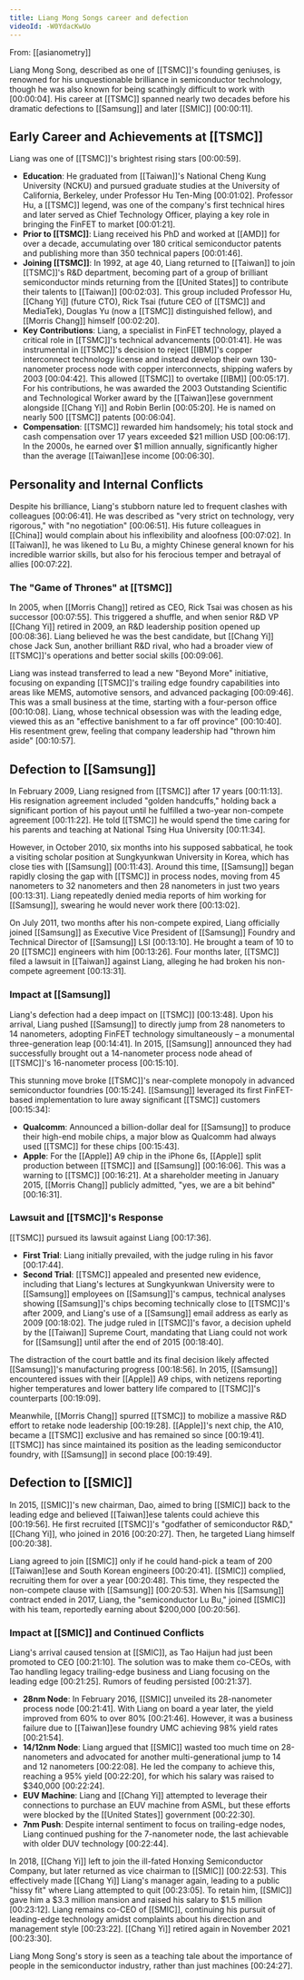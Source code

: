 ```yaml
---
title: Liang Mong Songs career and defection
videoId: -W0YdacKwUo
---
```


From: [[asianometry]] <br/> 

Liang Mong Song, described as one of [[TSMC]]'s founding geniuses, is renowned for his unquestionable brilliance in semiconductor technology, though he was also known for being scathingly difficult to work with <a class="yt-timestamp" data-t="00:00:04">[00:00:04]</a>. His career at [[TSMC]] spanned nearly two decades before his dramatic defections to [[Samsung]] and later [[SMIC]] <a class="yt-timestamp" data-t="00:00:11">[00:00:11]</a>.

## Early Career and Achievements at [[TSMC]]

Liang was one of [[TSMC]]'s brightest rising stars <a class="yt-timestamp" data-t="00:00:59">[00:00:59]</a>.
*   **Education**: He graduated from [[Taiwan]]'s National Cheng Kung University (NCKU) and pursued graduate studies at the University of California, Berkeley, under Professor Hu Ten-Ming <a class="yt-timestamp" data-t="00:01:02">[00:01:02]</a>. Professor Hu, a [[TSMC]] legend, was one of the company's first technical hires and later served as Chief Technology Officer, playing a key role in bringing the FinFET to market <a class="yt-timestamp" data-t="00:01:21">[00:01:21]</a>.
*   **Prior to [[TSMC]]**: Liang received his PhD and worked at [[AMD]] for over a decade, accumulating over 180 critical semiconductor patents and publishing more than 350 technical papers <a class="yt-timestamp" data-t="00:01:46">[00:01:46]</a>.
*   **Joining [[TSMC]]**: In 1992, at age 40, Liang returned to [[Taiwan]] to join [[TSMC]]'s R&D department, becoming part of a group of brilliant semiconductor minds returning from the [[United States]] to contribute their talents to [[Taiwan]] <a class="yt-timestamp" data-t="00:02:03">[00:02:03]</a>. This group included Professor Hu, [[Chang Yi]] (future CTO), Rick Tsai (future CEO of [[TSMC]] and MediaTek), Douglas Yu (now a [[TSMC]] distinguished fellow), and [[Morris Chang]] himself <a class="yt-timestamp" data-t="00:02:20">[00:02:20]</a>.
*   **Key Contributions**: Liang, a specialist in FinFET technology, played a critical role in [[TSMC]]'s technical advancements <a class="yt-timestamp" data-t="00:01:41">[00:01:41]</a>. He was instrumental in [[TSMC]]'s decision to reject [[IBM]]'s copper interconnect technology license and instead develop their own 130-nanometer process node with copper interconnects, shipping wafers by 2003 <a class="yt-timestamp" data-t="00:04:42">[00:04:42]</a>. This allowed [[TSMC]] to overtake [[IBM]] <a class="yt-timestamp" data-t="00:05:17">[00:05:17]</a>. For his contributions, he was awarded the 2003 Outstanding Scientific and Technological Worker award by the [[Taiwan]]ese government alongside [[Chang Yi]] and Robin Berlin <a class="yt-timestamp" data-t="00:05:20">[00:05:20]</a>. He is named on nearly 500 [[TSMC]] patents <a class="yt-timestamp" data-t="00:06:04">[00:06:04]</a>.
*   **Compensation**: [[TSMC]] rewarded him handsomely; his total stock and cash compensation over 17 years exceeded $21 million USD <a class="yt-timestamp" data-t="00:06:17">[00:06:17]</a>. In the 2000s, he earned over $1 million annually, significantly higher than the average [[Taiwan]]ese income <a class="yt-timestamp" data-t="00:06:30">[00:06:30]</a>.

## Personality and Internal Conflicts

Despite his brilliance, Liang's stubborn nature led to frequent clashes with colleagues <a class="yt-timestamp" data-t="00:06:41">[00:06:41]</a>. He was described as "very strict on technology, very rigorous," with "no negotiation" <a class="yt-timestamp" data-t="00:06:51">[00:06:51]</a>. His future colleagues in [[China]] would complain about his inflexibility and aloofness <a class="yt-timestamp" data-t="00:07:02">[00:07:02]</a>. In [[Taiwan]], he was likened to Lu Bu, a mighty Chinese general known for his incredible warrior skills, but also for his ferocious temper and betrayal of allies <a class="yt-timestamp" data-t="00:07:22">[00:07:22]</a>.

### The "Game of Thrones" at [[TSMC]]

In 2005, when [[Morris Chang]] retired as CEO, Rick Tsai was chosen as his successor <a class="yt-timestamp" data-t="00:07:55">[00:07:55]</a>. This triggered a shuffle, and when senior R&D VP [[Chang Yi]] retired in 2009, an R&D leadership position opened up <a class="yt-timestamp" data-t="00:08:36">[00:08:36]</a>. Liang believed he was the best candidate, but [[Chang Yi]] chose Jack Sun, another brilliant R&D rival, who had a broader view of [[TSMC]]'s operations and better social skills <a class="yt-timestamp" data-t="00:09:06">[00:09:06]</a>.

Liang was instead transferred to lead a new "Beyond More" initiative, focusing on expanding [[TSMC]]'s trailing edge foundry capabilities into areas like MEMS, automotive sensors, and advanced packaging <a class="yt-timestamp" data-t="00:09:46">[00:09:46]</a>. This was a small business at the time, starting with a four-person office <a class="yt-timestamp" data-t="00:10:08">[00:10:08]</a>. Liang, whose technical obsession was with the leading edge, viewed this as an "effective banishment to a far off province" <a class="yt-timestamp" data-t="00:10:40">[00:10:40]</a>. His resentment grew, feeling that company leadership had "thrown him aside" <a class="yt-timestamp" data-t="00:10:57">[00:10:57]</a>.

## Defection to [[Samsung]]

In February 2009, Liang resigned from [[TSMC]] after 17 years <a class="yt-timestamp" data-t="00:11:13">[00:11:13]</a>. His resignation agreement included "golden handcuffs," holding back a significant portion of his payout until he fulfilled a two-year non-compete agreement <a class="yt-timestamp" data-t="00:11:22">[00:11:22]</a>. He told [[TSMC]] he would spend the time caring for his parents and teaching at National Tsing Hua University <a class="yt-timestamp" data-t="00:11:34">[00:11:34]</a>.

However, in October 2010, six months into his supposed sabbatical, he took a visiting scholar position at Sungkyunkwan University in Korea, which has close ties with [[Samsung]] <a class="yt-timestamp" data-t="00:11:43">[00:11:43]</a>. Around this time, [[Samsung]] began rapidly closing the gap with [[TSMC]] in process nodes, moving from 45 nanometers to 32 nanometers and then 28 nanometers in just two years <a class="yt-timestamp" data-t="00:13:31">[00:13:31]</a>. Liang repeatedly denied media reports of him working for [[Samsung]], swearing he would never work there <a class="yt-timestamp" data-t="00:13:02">[00:13:02]</a>.

On July 2011, two months after his non-compete expired, Liang officially joined [[Samsung]] as Executive Vice President of [[Samsung]] Foundry and Technical Director of [[Samsung]] LSI <a class="yt-timestamp" data-t="00:13:10">[00:13:10]</a>. He brought a team of 10 to 20 [[TSMC]] engineers with him <a class="yt-timestamp" data-t="00:13:26">[00:13:26]</a>. Four months later, [[TSMC]] filed a lawsuit in [[Taiwan]] against Liang, alleging he had broken his non-compete agreement <a class="yt-timestamp" data-t="00:13:31">[00:13:31]</a>.

### Impact at [[Samsung]]

Liang's defection had a deep impact on [[TSMC]] <a class="yt-timestamp" data-t="00:13:48">[00:13:48]</a>. Upon his arrival, Liang pushed [[Samsung]] to directly jump from 28 nanometers to 14 nanometers, adopting FinFET technology simultaneously – a monumental three-generation leap <a class="yt-timestamp" data-t="00:14:41">[00:14:41]</a>. In 2015, [[Samsung]] announced they had successfully brought out a 14-nanometer process node ahead of [[TSMC]]'s 16-nanometer process <a class="yt-timestamp" data-t="00:15:10">[00:15:10]</a>.

This stunning move broke [[TSMC]]'s near-complete monopoly in advanced semiconductor foundries <a class="yt-timestamp" data-t="00:15:24">[00:15:24]</a>. [[Samsung]] leveraged its first FinFET-based implementation to lure away significant [[TSMC]] customers <a class="yt-timestamp" data-t="00:15:34">[00:15:34]</a>:
*   **Qualcomm**: Announced a billion-dollar deal for [[Samsung]] to produce their high-end mobile chips, a major blow as Qualcomm had always used [[TSMC]] for these chips <a class="yt-timestamp" data-t="00:15:43">[00:15:43]</a>.
*   **Apple**: For the [[Apple]] A9 chip in the iPhone 6s, [[Apple]] split production between [[TSMC]] and [[Samsung]] <a class="yt-timestamp" data-t="00:16:06">[00:16:06]</a>. This was a warning to [[TSMC]] <a class="yt-timestamp" data-t="00:16:21">[00:16:21]</a>.
At a shareholder meeting in January 2015, [[Morris Chang]] publicly admitted, "yes, we are a bit behind" <a class="yt-timestamp" data-t="00:16:31">[00:16:31]</a>.

### Lawsuit and [[TSMC]]'s Response

[[TSMC]] pursued its lawsuit against Liang <a class="yt-timestamp" data-t="00:17:36">[00:17:36]</a>.
*   **First Trial**: Liang initially prevailed, with the judge ruling in his favor <a class="yt-timestamp" data-t="00:17:44">[00:17:44]</a>.
*   **Second Trial**: [[TSMC]] appealed and presented new evidence, including that Liang's lectures at Sungkyunkwan University were to [[Samsung]] employees on [[Samsung]]'s campus, technical analyses showing [[Samsung]]'s chips becoming technically close to [[TSMC]]'s after 2009, and Liang's use of a [[Samsung]] email address as early as 2009 <a class="yt-timestamp" data-t="00:18:02">[00:18:02]</a>. The judge ruled in [[TSMC]]'s favor, a decision upheld by the [[Taiwan]] Supreme Court, mandating that Liang could not work for [[Samsung]] until after the end of 2015 <a class="yt-timestamp" data-t="00:18:40">[00:18:40]</a>.

The distraction of the court battle and its final decision likely affected [[Samsung]]'s manufacturing progress <a class="yt-timestamp" data-t="00:18:56">[00:18:56]</a>. In 2015, [[Samsung]] encountered issues with their [[Apple]] A9 chips, with netizens reporting higher temperatures and lower battery life compared to [[TSMC]]'s counterparts <a class="yt-timestamp" data-t="00:19:09">[00:19:09]</a>.

Meanwhile, [[Morris Chang]] spurred [[TSMC]] to mobilize a massive R&D effort to retake node leadership <a class="yt-timestamp" data-t="00:19:28">[00:19:28]</a>. [[Apple]]'s next chip, the A10, became a [[TSMC]] exclusive and has remained so since <a class="yt-timestamp" data-t="00:19:41">[00:19:41]</a>. [[TSMC]] has since maintained its position as the leading semiconductor foundry, with [[Samsung]] in second place <a class="yt-timestamp" data-t="00:19:49">[00:19:49]</a>.

## Defection to [[SMIC]]

In 2015, [[SMIC]]'s new chairman, Dao, aimed to bring [[SMIC]] back to the leading edge and believed [[Taiwan]]ese talents could achieve this <a class="yt-timestamp" data-t="00:19:56">[00:19:56]</a>. He first recruited [[TSMC]]'s "godfather of semiconductor R&D," [[Chang Yi]], who joined in 2016 <a class="yt-timestamp" data-t="00:20:27">[00:20:27]</a>. Then, he targeted Liang himself <a class="yt-timestamp" data-t="00:20:38">[00:20:38]</a>.

Liang agreed to join [[SMIC]] only if he could hand-pick a team of 200 [[Taiwan]]ese and South Korean engineers <a class="yt-timestamp" data-t="00:20:41">[00:20:41]</a>. [[SMIC]] complied, recruiting them for over a year <a class="yt-timestamp" data-t="00:20:48">[00:20:48]</a>. This time, they respected the non-compete clause with [[Samsung]] <a class="yt-timestamp" data-t="00:20:53">[00:20:53]</a>. When his [[Samsung]] contract ended in 2017, Liang, the "semiconductor Lu Bu," joined [[SMIC]] with his team, reportedly earning about $200,000 <a class="yt-timestamp" data-t="00:20:56">[00:20:56]</a>.

### Impact at [[SMIC]] and Continued Conflicts

Liang's arrival caused tension at [[SMIC]], as Tao Haijun had just been promoted to CEO <a class="yt-timestamp" data-t="00:21:10">[00:21:10]</a>. The solution was to make them co-CEOs, with Tao handling legacy trailing-edge business and Liang focusing on the leading edge <a class="yt-timestamp" data-t="00:21:25">[00:21:25]</a>. Rumors of feuding persisted <a class="yt-timestamp" data-t="00:21:37">[00:21:37]</a>.

*   **28nm Node**: In February 2016, [[SMIC]] unveiled its 28-nanometer process node <a class="yt-timestamp" data-t="00:21:41">[00:21:41]</a>. With Liang on board a year later, the yield improved from 60% to over 80% <a class="yt-timestamp" data-t="00:21:46">[00:21:46]</a>. However, it was a business failure due to [[Taiwan]]ese foundry UMC achieving 98% yield rates <a class="yt-timestamp" data-t="00:21:54">[00:21:54]</a>.
*   **14/12nm Node**: Liang argued that [[SMIC]] wasted too much time on 28-nanometers and advocated for another multi-generational jump to 14 and 12 nanometers <a class="yt-timestamp" data-t="00:22:08">[00:22:08]</a>. He led the company to achieve this, reaching a 95% yield <a class="yt-timestamp" data-t="00:22:20">[00:22:20]</a>, for which his salary was raised to $340,000 <a class="yt-timestamp" data-t="00:22:24">[00:22:24]</a>.
*   **EUV Machine**: Liang and [[Chang Yi]] attempted to leverage their connections to purchase an EUV machine from ASML, but these efforts were blocked by the [[United States]] government <a class="yt-timestamp" data-t="00:22:30">[00:22:30]</a>.
*   **7nm Push**: Despite internal sentiment to focus on trailing-edge nodes, Liang continued pushing for the 7-nanometer node, the last achievable with older DUV technology <a class="yt-timestamp" data-t="00:22:44">[00:22:44]</a>.

In 2018, [[Chang Yi]] left to join the ill-fated Honxing Semiconductor Company, but later returned as vice chairman to [[SMIC]] <a class="yt-timestamp" data-t="00:22:53">[00:22:53]</a>. This effectively made [[Chang Yi]] Liang's manager again, leading to a public "hissy fit" where Liang attempted to quit <a class="yt-timestamp" data-t="00:23:05">[00:23:05]</a>. To retain him, [[SMIC]] gave him a $3.3 million mansion and raised his salary to $1.5 million <a class="yt-timestamp" data-t="00:23:12">[00:23:12]</a>. Liang remains co-CEO of [[SMIC]], continuing his pursuit of leading-edge technology amidst complaints about his direction and management style <a class="yt-timestamp" data-t="00:23:22">[00:23:22]</a>. [[Chang Yi]] retired again in November 2021 <a class="yt-timestamp" data-t="00:23:30">[00:23:30]</a>.

Liang Mong Song's story is seen as a teaching tale about the importance of people in the semiconductor industry, rather than just machines <a class="yt-timestamp" data-t="00:24:27">[00:24:27]</a>.